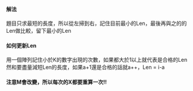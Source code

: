 #### 解法
題目只求最短的長度，所以從左掃到右，記住目前最小的Len，最後再與之的的Len做比較，留下最小的Len  

#### 如何更新Len
用一個陣列記住小於K的數字出現的次數，如果都大於1以上就代表是合格的Len  
然和要盡量減短Len的長度，如果a+1還是合格的話就a++，Len = i-a   

#### 注意M會改變，所以每次的X都要重算一次!!



